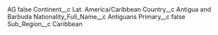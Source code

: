 <?xml version="1.0" encoding="UTF-8"?>
<CustomMetadata xmlns="http://soap.sforce.com/2006/04/metadata" xmlns:xsi="http://www.w3.org/2001/XMLSchema-instance" xmlns:xsd="http://www.w3.org/2001/XMLSchema">
    <label>AG</label>
    <protected>false</protected>
    <values>
        <field>Continent__c</field>
        <value xsi:type="xsd:string">Lat. America/Caribbean</value>
    </values>
    <values>
        <field>Country__c</field>
        <value xsi:type="xsd:string">Antigua and Barbuda</value>
    </values>
    <values>
        <field>Nationality_Full_Name__c</field>
        <value xsi:type="xsd:string">Antiguans</value>
    </values>
    <values>
        <field>Primary__c</field>
        <value xsi:type="xsd:boolean">false</value>
    </values>
    <values>
        <field>Sub_Region__c</field>
        <value xsi:type="xsd:string">Caribbean</value>
    </values>
</CustomMetadata>
